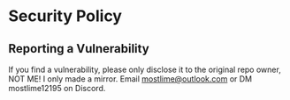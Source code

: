 # Security Policy

## Reporting a Vulnerability

If you find a vulnerability, please only disclose it to the original repo owner, NOT ME! I only made a mirror. Email mostlime@outlook.com or DM mostlime12195 on Discord.

